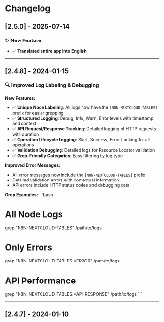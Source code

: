 # Changelog

## [2.5.0] - 2025-07-14

### ✨ New Feature

- ✅ **Translated entire app into English**

---

## [2.4.8] - 2024-01-15

### 🔍 Improved Log Labeling & Debugging

**New Features:**
- ✅ **Unique Node Labeling**: All logs now have the `[N8N-NEXTCLOUD-TABLES]` prefix for easier grepping
- ✅ **Structured Logging**: Debug, Info, Warn, Error levels with timestamp and context
- ✅ **API Request/Response Tracking**: Detailed logging of HTTP requests with duration
- ✅ **Operation Lifecycle Logging**: Start, Success, Error tracking for all operations
- ✅ **Validation Debugging**: Detailed logs for Resource Locator validation
- ✅ **Grep-Friendly Categories**: Easy filtering by log type

**Improved Error Messages:**
- All error messages now include the `[N8N-NEXTCLOUD-TABLES]` prefix
- Detailed validation errors with contextual information
- API errors include HTTP status codes and debugging data

**Grep Examples:**
\`\`\`bash
# All Node Logs
grep "N8N-NEXTCLOUD-TABLES" /path/to/logs

# Only Errors
grep "N8N-NEXTCLOUD-TABLES.*ERROR" /path/to/logs

# API Performance
grep "N8N-NEXTCLOUD-TABLES.*API-RESPONSE" /path/to/logs
\`\`\`

---

## [2.4.7] - 2024-01-10
